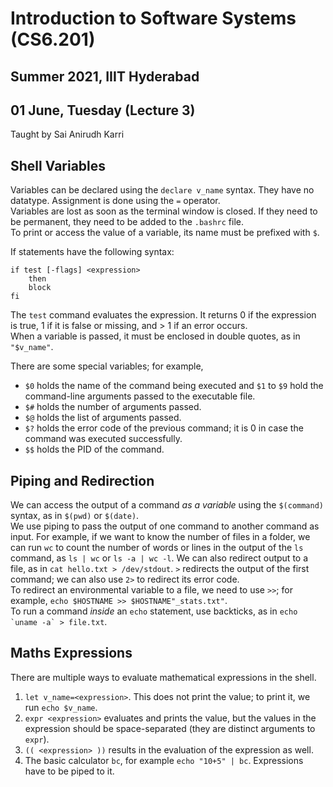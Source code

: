 # Introduction to Software Systems (CS6.201)
## Summer 2021, IIIT Hyderabad
## 01 June, Tuesday (Lecture 3)

Taught by Sai Anirudh Karri

## Shell Variables
Variables can be declared using the `declare v_name` syntax. They have no datatype. Assignment is done using the `=` operator.  
Variables are lost as soon as the terminal window is closed. If they need to be permanent, they need to be added to the `.bashrc` file.  
To print or access the value of a variable, its name must be prefixed with `$`.  

If statements have the following syntax:
    
    if test [-flags] <expression>
        then
        block
    fi
    
The `test` command evaluates the expression. It returns 0 if the expression is true, 1 if it is false or missing, and > 1 if an error occurs.  
When a variable is passed, it must be enclosed in double quotes, as in `"$v_name"`. 

There are some special variables; for example,

* `$0` holds the name of the command being executed and `$1` to `$9` hold the command-line arguments passed to the executable file.
* `$#` holds the number of arguments passed.
* `$@` holds the list of arguments passed.
* `$?` holds the error code of the previous command; it is 0 in case the command was executed successfully.
* `$$` holds the PID of the command.


## Piping and Redirection
We can access the output of a command _as a variable_ using the `$(command)` syntax, as in `$(pwd)` or `$(date)`.  
We use piping to pass the output of one command to another command as input. For example, if we want to know the number of files in a folder, we can run `wc` to count the number of words or lines in the output of the `ls` command, as `ls | wc` or `ls -a | wc -l`.
We can also redirect output to a file, as in `cat hello.txt > /dev/stdout`. `>` redirects the output of the first command; we can also use `2>` to redirect its error code.  
To redirect an environmental variable to a file, we need to use `>>`; for example, `echo $HOSTNAME >> $HOSTNAME"_stats.txt"`.  
To run a command _inside_ an `echo` statement, use backticks, as in ``echo `uname -a` > file.txt``.  

## Maths Expressions
There are multiple ways to evaluate mathematical expressions in the shell.  
1. `let v_name=<expression>`. This does not print the value; to print it, we run `echo $v_name`.  
2. `expr <expression>` evaluates and prints the value, but the values in the expression should be space-separated (they are distinct arguments to `expr`).  
3. `(( <expression> ))` results in the evaluation of the expression as well.  
4. The basic calculator `bc`, for example `echo "10+5" | bc`. Expressions have to be piped to it.  
